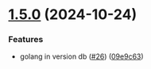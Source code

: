 # [1.5.0](https://github.com/arpanrec/arpanrec.nebula/compare/1.4.0...1.5.0) (2024-10-24)


### Features

* golang in version db ([#26](https://github.com/arpanrec/arpanrec.nebula/issues/26)) ([09e9c63](https://github.com/arpanrec/arpanrec.nebula/commit/09e9c6362429482f32e0866aa74f07fb57eb720a))
